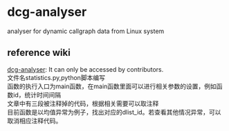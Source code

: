 # dcg-analyser
analyser for dynamic callgraph data from Linux system 

## reference wiki
[dcg-analyser](http://os.cs.tsinghua.edu.cn/hgj/KernelDistributedPlatform/dcg-analyser): It can only be accessed by contributors.  
文件名statistics.py,python脚本编写</br>
函数的执行入口为main函数，在main函数里面可以进行相关参数的设置，例如函数id，统计时间间隔</br>
文章中有三段被注释掉的代码，根据相关需要可以取注释  </br>
目前函数是以均值异常为例子，找出对应的dlist_id。若查看其他情况异常，可以取消相应注释代码。</br>

